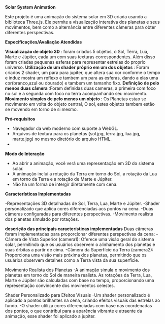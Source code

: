 **Solar System Animation**

Este projeto é uma animação do sistema solar em 3D criada usando a biblioteca Three.js. Ele permite a visualização interativa dos planetas e seus movimentos, bem como a alternância entre diferentes câmeras para obter diferentes perspectivas.

**Especificações/Avaliação Atendidas**

 **Visualização de objeto 3D** : foram criados 5 objetos, o Sol, Terra, Lua, Marte e Júpiter, cada um com suas texturas correspondentes. Além disso foram criadas pequenas esferas para representar estrelas do proprio universo.
 **Utilização de um shader próprio em um dos objetos** : Foram criados 2 shader, um para para jupiter, que altera sua cor conforme o tempo e induz mostra um reflexo e tambem um para as esferas, dando a elas uma cor(branco,azul ou dourado) e tambem um tamanho fixo.
 **Definição de pelo menos duas câmera** :Foram definidas duas cameras, a primeira com foco no sol e a segunda com foco no terra acompanhando seu movimento.
 **Movimento simples de pelo menos um objeto** : Os Planetas estao se movimento em volta do objeto central, O sol, estes objetos tambem estão se movendo em torno de si mesmo.

 **Pré-requisitos**
- Navegador da web moderno com suporte a WebGL.
- Arquivos de textura para os planetas (sol.jpg, terra.jpg, lua.jpg, marte.jpg) no mesmo diretório do arquivo HTML.
- 
**Modo de Interação**
- Ao abrir a animação, você verá uma representação em 3D do sistema solar.
- A animação inclui a rotação da Terra em torno do Sol, a rotação da Lua em torno da Terra e a rotação de Marte e Júpiter.
- Não ha um forma de intergir diretamente com cena.

**Características Implementadas**

-Representações 3D detalhadas de Sol, Terra, Lua, Marte e Júpiter.
-Shader personalizado que aplica cores diferenciadas aos pontos na cena.
-Duas câmeras configuradas para diferentes perspectivas.
-Movimento realista dos planetas simulado por rotações.

**descrição das principais características implementadas**
Duas câmeras foram implementadas para proporcionar diferentes perspectivas da cena:
        -Câmera de Vista Superior (camera1): Oferece uma visão geral do sistema solar, permitindo que os usuários observem o alinhamento dos    planetas e suas órbitas a partir de cima.
        -Câmera da Superfície da Terra (camera2): Proporciona uma visão mais próxima dos planetas, permitindo que os usuários observem detalhes como a Terra vista da sua superfície.

Movimento Realista dos Planetas
        -A animação simula o movimento dos planetas em torno do Sol de maneira realista. As rotações da Terra, Lua, Marte e Júpiter são calculadas com base no tempo, proporcionando uma representação convincente dos movimentos celestes.

Shader Personalizado para Efeitos Visuais
        -Um shader personalizado é aplicado a pontos brilhantes na cena, criando efeitos visuais das estrelas ao fundo. 
        -O shader utiliza cores diferenciadas com base nas coordenadas dos pontos, o que contribui para a aparência vibrante e atraente da animação, esse shader foi aplicado a jupiter.

 


